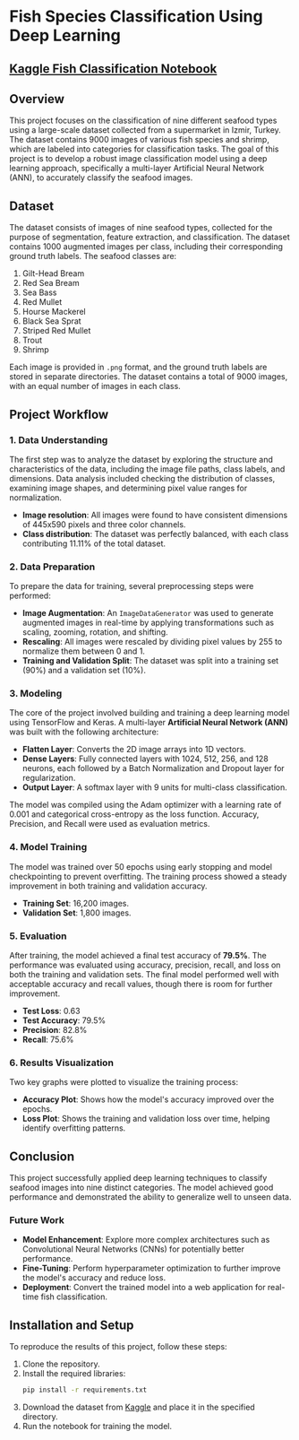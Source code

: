 # Fish Species Classification Using Deep Learning

## [Kaggle Fish Classification Notebook](https://www.kaggle.com/code/ogskrrrt/fish-classification)


## Overview
This project focuses on the classification of nine different seafood types using a large-scale dataset collected from a supermarket in Izmir, Turkey. The dataset contains 9000 images of various fish species and shrimp, which are labeled into categories for classification tasks. The goal of this project is to develop a robust image classification model using a deep learning approach, specifically a multi-layer Artificial Neural Network (ANN), to accurately classify the seafood images.

## Dataset
The dataset consists of images of nine seafood types, collected for the purpose of segmentation, feature extraction, and classification. The dataset contains 1000 augmented images per class, including their corresponding ground truth labels. The seafood classes are:

1. Gilt-Head Bream
2. Red Sea Bream
3. Sea Bass
4. Red Mullet
5. Hourse Mackerel
6. Black Sea Sprat
7. Striped Red Mullet
8. Trout
9. Shrimp

Each image is provided in `.png` format, and the ground truth labels are stored in separate directories. The dataset contains a total of 9000 images, with an equal number of images in each class.

## Project Workflow

### 1. **Data Understanding**
The first step was to analyze the dataset by exploring the structure and characteristics of the data, including the image file paths, class labels, and dimensions. Data analysis included checking the distribution of classes, examining image shapes, and determining pixel value ranges for normalization.

- **Image resolution**: All images were found to have consistent dimensions of 445x590 pixels and three color channels.
- **Class distribution**: The dataset was perfectly balanced, with each class contributing 11.11% of the total dataset.

### 2. **Data Preparation**
To prepare the data for training, several preprocessing steps were performed:
- **Image Augmentation**: An `ImageDataGenerator` was used to generate augmented images in real-time by applying transformations such as scaling, zooming, rotation, and shifting.
- **Rescaling**: All images were rescaled by dividing pixel values by 255 to normalize them between 0 and 1.
- **Training and Validation Split**: The dataset was split into a training set (90%) and a validation set (10%).

### 3. **Modeling**
The core of the project involved building and training a deep learning model using TensorFlow and Keras. A multi-layer **Artificial Neural Network (ANN)** was built with the following architecture:

- **Flatten Layer**: Converts the 2D image arrays into 1D vectors.
- **Dense Layers**: Fully connected layers with 1024, 512, 256, and 128 neurons, each followed by a Batch Normalization and Dropout layer for regularization.
- **Output Layer**: A softmax layer with 9 units for multi-class classification.

The model was compiled using the Adam optimizer with a learning rate of 0.001 and categorical cross-entropy as the loss function. Accuracy, Precision, and Recall were used as evaluation metrics.

### 4. **Model Training**
The model was trained over 50 epochs using early stopping and model checkpointing to prevent overfitting. The training process showed a steady improvement in both training and validation accuracy.

- **Training Set**: 16,200 images.
- **Validation Set**: 1,800 images.

### 5. **Evaluation**
After training, the model achieved a final test accuracy of **79.5%**. The performance was evaluated using accuracy, precision, recall, and loss on both the training and validation sets. The final model performed well with acceptable accuracy and recall values, though there is room for further improvement.

- **Test Loss**: 0.63
- **Test Accuracy**: 79.5%
- **Precision**: 82.8%
- **Recall**: 75.6%

### 6. **Results Visualization**
Two key graphs were plotted to visualize the training process:
- **Accuracy Plot**: Shows how the model's accuracy improved over the epochs.
- **Loss Plot**: Shows the training and validation loss over time, helping identify overfitting patterns.

## Conclusion
This project successfully applied deep learning techniques to classify seafood images into nine distinct categories. The model achieved good performance and demonstrated the ability to generalize well to unseen data. 

### Future Work
- **Model Enhancement**: Explore more complex architectures such as Convolutional Neural Networks (CNNs) for potentially better performance.
- **Fine-Tuning**: Perform hyperparameter optimization to further improve the model's accuracy and reduce loss.
- **Deployment**: Convert the trained model into a web application for real-time fish classification.

## Installation and Setup
To reproduce the results of this project, follow these steps:
1. Clone the repository.
2. Install the required libraries:
   ```bash
   pip install -r requirements.txt   
3. Download the dataset from [Kaggle](https://www.kaggle.com/datasets/crowww/a-large-scale-fish-dataset/data) and place it in the specified directory.
4. Run the notebook for training the model.
